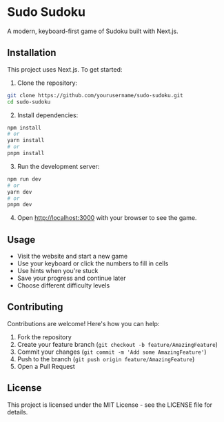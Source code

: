 # Sudo Sudoku

A modern, keyboard-first game of Sudoku built with Next.js.

## Installation

This project uses Next.js. To get started:

1. Clone the repository:
```bash
git clone https://github.com/yourusername/sudo-sudoku.git
cd sudo-sudoku
```

2. Install dependencies:
```bash
npm install
# or
yarn install
# or
pnpm install
```

3. Run the development server:
```bash
npm run dev
# or
yarn dev
# or
pnpm dev
```

4. Open [http://localhost:3000](http://localhost:3000) with your browser to see the game.

## Usage

- Visit the website and start a new game
- Use your keyboard or click the numbers to fill in cells
- Use hints when you're stuck
- Save your progress and continue later
- Choose different difficulty levels

## Contributing

Contributions are welcome! Here's how you can help:

1. Fork the repository
2. Create your feature branch (`git checkout -b feature/AmazingFeature`)
3. Commit your changes (`git commit -m 'Add some AmazingFeature'`)
4. Push to the branch (`git push origin feature/AmazingFeature`)
5. Open a Pull Request

## License

This project is licensed under the MIT License - see the LICENSE file for details.
